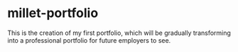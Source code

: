 # millet-portfolio
This is the creation of my first portfolio, which will be gradually transforming into a professional portfolio for future employers to see.
